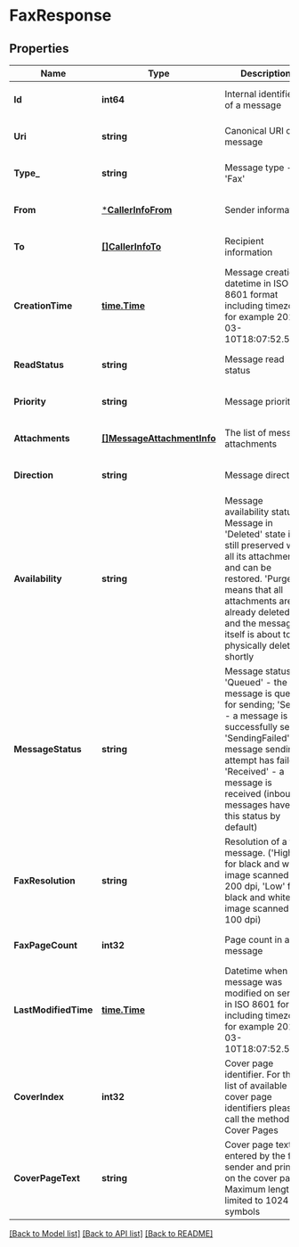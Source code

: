 # FaxResponse

## Properties
Name | Type | Description | Notes
------------ | ------------- | ------------- | -------------
**Id** | **int64** | Internal identifier of a message | [optional] [default to null]
**Uri** | **string** | Canonical URI of a message | [optional] [default to null]
**Type_** | **string** | Message type - &#39;Fax&#39; | [optional] [default to null]
**From** | [***CallerInfoFrom**](CallerInfoFrom.md) | Sender information | [optional] [default to null]
**To** | [**[]CallerInfoTo**](CallerInfoTo.md) | Recipient information | [optional] [default to null]
**CreationTime** | [**time.Time**](time.Time.md) | Message creation datetime in ISO 8601 format including timezone, for example 2016-03-10T18:07:52.534Z | [optional] [default to null]
**ReadStatus** | **string** | Message read status | [optional] [default to null]
**Priority** | **string** | Message priority | [optional] [default to null]
**Attachments** | [**[]MessageAttachmentInfo**](MessageAttachmentInfo.md) | The list of message attachments | [optional] [default to null]
**Direction** | **string** | Message direction | [optional] [default to null]
**Availability** | **string** | Message availability status. Message in &#39;Deleted&#39; state is still preserved with all its attachments and can be restored. &#39;Purged&#39; means that all attachments are already deleted and the message itself is about to be physically deleted shortly | [optional] [default to null]
**MessageStatus** | **string** | Message status. &#39;Queued&#39; - the message is queued for sending; &#39;Sent&#39; - a message is successfully sent; &#39;SendingFailed&#39; - a message sending attempt has failed; &#39;Received&#39; - a message is received (inbound messages have this status by default) | [optional] [default to null]
**FaxResolution** | **string** | Resolution of a fax message. (&#39;High&#39; for black and white image scanned at 200 dpi, &#39;Low&#39; for black and white image scanned at 100 dpi) | [optional] [default to null]
**FaxPageCount** | **int32** | Page count in a fax message | [optional] [default to null]
**LastModifiedTime** | [**time.Time**](time.Time.md) | Datetime when the message was modified on server in ISO 8601 format including timezone, for example 2016-03-10T18:07:52.534Z | [optional] [default to null]
**CoverIndex** | **int32** | Cover page identifier. For the list of available cover page identifiers please call the method Fax Cover Pages | [optional] [default to null]
**CoverPageText** | **string** | Cover page text, entered by the fax sender and printed on the cover page. Maximum length is limited to 1024 symbols | [optional] [default to null]

[[Back to Model list]](../README.md#documentation-for-models) [[Back to API list]](../README.md#documentation-for-api-endpoints) [[Back to README]](../README.md)


